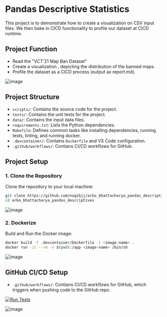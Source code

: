 # Pandas Descriptive Statistics

This project is to demonstrate how to create a visualization on CSV input files. We then bake in CICD functionality to profile our dataset at CICD runtime.

## Project Function
- Read the "VCT'21 Map Ban Dataset"
- Create a visualization , depicting the distribution of the banned maps.
- Profile the dataset as a CICD process (output as report.md).

![image](https://github.com/user-attachments/assets/a2dd49f2-f48c-47b1-95a5-30fb271af230)



## Project Structure

- `scripts/`: Contains the source code for the project.
- `tests/`: Contains the unit tests for the project.
- `data/`: Contains the input data files.
- `requirements.txt`: Lists the Python dependencies.
- `Makefile`: Defines common tasks like installing dependencies, running tests, linting, and running docker.
- `.devcontainer/`: Contains `Dockerfile` and VS Code configuration.
- `.github/workflows/`: Contians CI/CD workflows for GitHub.

## Project Setup
### 1. Clone the Repository

Clone the repository to your local machine:

```bash
git clone https://github.com/nogibjj/arko_bhattacharya_pandas_descriptives.git
cd arko_bhattacharya_pandas_descriptives
```
![image](https://github.com/user-attachments/assets/a66f20ea-69cf-4354-8649-e03e62f4451c)



### 2. Dockerize

Build and Run the Docker image:

```bash
docker build -f .devcontainer/Dockerfile -t <image-name> .
docker run -it --rm -v $(pwd):/app <image-name> /bin/sh
```
![image](https://github.com/user-attachments/assets/6ebd6d64-d3d0-4968-8ad5-4e0642a7f702)


## GitHub CI/CD Setup
- `.github/workflows/`: Contians CI/CD workflows for GitHub, which triggers when pushing code to the GitHub repo.

[![Run Tests](https://github.com/nogibjj/arko_bhattacharya_week1/actions/workflows/test.yml/badge.svg)](https://github.com/nogibjj/arko_bhattacharya_week1/actions/workflows/test.yml)

![image](https://github.com/user-attachments/assets/bb697bc9-6578-48d6-872c-d2087a443e66)
  





